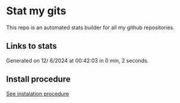 # Stat my gits

This repo is an automated stats builder for all my github repositories.

## Links to stats


Generated on 12/ 6/2024 at 00:42:03 in 0 min, 2 seconds.

## Install procedure

[See instalation procedure](./src/install.md)
